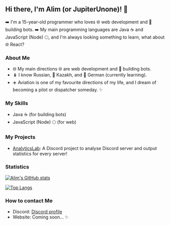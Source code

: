 ## Hi there, I'm Alim (or JupiterUnone)! 👋

➡️ I'm a 15-year-old programmer who loves 🌐 web development and 🤖 building bots.
➡️ My main programming languages are Java ☕ and JavaScript (Node) 🌕, and I'm always looking something to learn, what about 🌐 React?

### About Me

- 🌐 My main directions 🌐 are web development and 🤖 building bots.
- 🪆 I know Russian, 🐪 Kazakh, and 🍻 German (currently learning).
- ✈️ Aviation is one of my favourite directions of my life, and I dream of becoming a pilot or dispatcher someday. ✨

### My Skills

- Java ☕ (for building bots)
- JavaScript (Node) 🌕 (for web)

### My Projects

- [AnalyticsLab](https://github.com/f-analyticslab): A Discord project to analyse Discord server and output statistics for every server!

### Statistics

[![Alim's GitHub stats](https://github-readme-stats.vercel.app/api?username=jupiterunone&show_icons=true&theme=radical)](https://github.com/anuraghazra/github-readme-stats)

[![Top Langs](https://github-readme-stats.vercel.app/api/top-langs/?username=jupiterunone&layout=compact&theme=radical)](https://github.com/anuraghazra/github-readme-stats)

### How to contact Me

- Discord: [Discord profile](https://discord.com/users/1012965903274618880)
- Website: Coming soon... ✨

